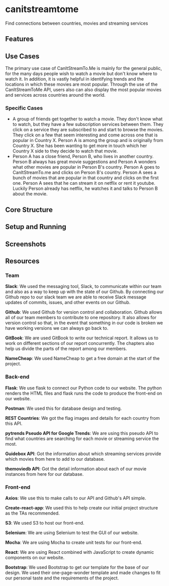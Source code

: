 # canitstreamtome

Find connections between countries, movies and streaming services
## Features
## Use Cases
The primary use case of CanItStreamTo.Me is mainly for the general public, for the many days people wish to watch a movie but don't know where to watch it. In addition, it is vastly helpful in identifying trends and the locations in which these movies are most popular. Through the use of the CanItStreamToMe API, users also can also display the most popular movies and services across countries around the world.
### Specific Cases
- A group of friends get together to watch a movie. They don't know what to watch, but they have a few subscription services between them. They click on a service they are subscribed to and start to browse the movies. They click on a few that seem interesting and come across one that is popular in Country X. Person A is among the group and is originally from Country X. She has been wanting to get more in touch which her Country X side to they decide to watch that movie.
- Person A has a close friend, Person B, who lives in another country. Person B always has great movie suggestions and Person A wonders what other movies are popular in Person B's country. Person A goes to CanItStreamTo.me and clicks on Person B's country. Person A sees a bunch of movies that are popular in that country and clicks on the first one. Person A sees that he can stream it on netflix or rent it youtube. Luckily Person already has netflix, he watches it and talks to Person B about the movie.
## Core Structure
## Setup and Running
## Screenshots
## Resources
### Team
**Slack**: We used the messaging tool, Slack, to communicate within our team and also as a way to keep up with the state of our Github. By connecting our Github repo to our slack team we are able to receive Slack message updates of commits, issues, and other events on our Github.

**Github**: We used Github for version control and collaboration. Github allows all of our team members to contribute to one repository. It also allows for version control so that, in the event that something in our code is broken we have working versions we can always go back to.

**GitBook**: We are used GitBook to write our technical report. It allows us to work on different sections of our report concurrently. The chapters also help us divide the parts of the report among our members.

**NameCheap**: We used NameCheap to get a free domain at the start of the project.
### Back-end
**Flask**: We use flask to connect our Python code to our website. The python renders the HTML files and flask runs the code to produce the front-end on our website.

**Postman**: We used this for database design and testing.

**REST Countries**: We got the flag images and details for each country from this API.

**pytrends Pseudo API for Google Trends**: We are using this pseudo API to find what countries are searching for each movie or streaming service the most.

**Guidebox API**: Got the information about which streaming services provide which movies from here to add to our database.

**themoviedb API**: Got the detail information about each of our movie instances from here for our database.

### Front-end
**Axios**: We use this to make calls to our API and Github's API simple.

**Create-react-app**: We used this to help create our initial project structure as the TAs recommended.

**S3**: We used S3 to host our front-end.

**Selenium**: We are using Selenium to test the GUI of our website.

**Mocha**: We are using Mocha to create unit tests for our front-end.

**React**: We are using React combined with JavaScript to create dynamic components on our website.

**Bootstrap**: We used Bootstrap to get our template for the base of our design. We used their one-page-wonder template and made changes to fit our personal taste and the requirements of the project.
